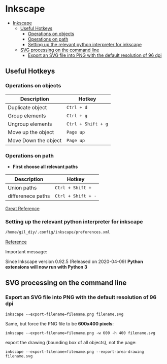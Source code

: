 # Inkscape

<!--ts-->
* [Inkscape](#inkscape)
   * [Useful Hotkeys](#useful-hotkeys)
      * [Operations on objects](#operations-on-objects)
      * [Operations on path](#operations-on-path)
      * [Setting up the relevant python interpreter for inkscape](#setting-up-the-relevant-python-interpreter-for-inkscape)
   * [SVG processing on the command line](#svg-processing-on-the-command-line)
      * [Export an SVG file into PNG with the default resolution of 96 dpi](#export-an-svg-file-into-png-with-the-default-resolution-of-96-dpi)

<!-- Created by https://github.com/ekalinin/github-markdown-toc -->
<!-- Added by: gil_diy, at: Sun 26 Feb 2023 01:09:06 AM IST -->

<!--te-->

## Useful Hotkeys

###  Operations on objects

Description | Hotkey
------------|-----
Duplicate object | `Ctrl + d`
Group elements | `Ctrl + g`
Ungroup elements | `Ctrl + Shift + g`
Move up the object | `Page up`
Move Down the object | `Page up`

###  Operations on path

* **First choose all relevant paths**

Description | Hotkey
------------|-----
Union paths | `Ctrl + Shift +`
differenece paths | `Ctrl + Shift + -`

[Great Reference](https://www.youtube.com/watch?v=jxhR9aT6crU)


### Setting up the relevant python interpreter for inkscape 

```bash
/home/gil_diy/.config/inkscape/preferences.xml
```

[Reference](https://wiki.inkscape.org/wiki/index.php/Extension_Interpreters)

Important message:

Since Inkscape version 0.92.5 (Released on 2020-04-09) 
**Python extensions will now run with Python 3**


## SVG processing on the command line

### Export an SVG file into PNG with the default resolution of 96 dpi

```
inkscape --export-filename=filename.png filename.svg
```


Same, but force the PNG file to be **600x400 pixels**:

```
inkscape --export-filename=filename.png -w 600 -h 400 filename.svg
```


export the drawing (bounding box of all objects), not the page:

```
inkscape --export-filename=filename.png --export-area-drawing filename.svg
```
